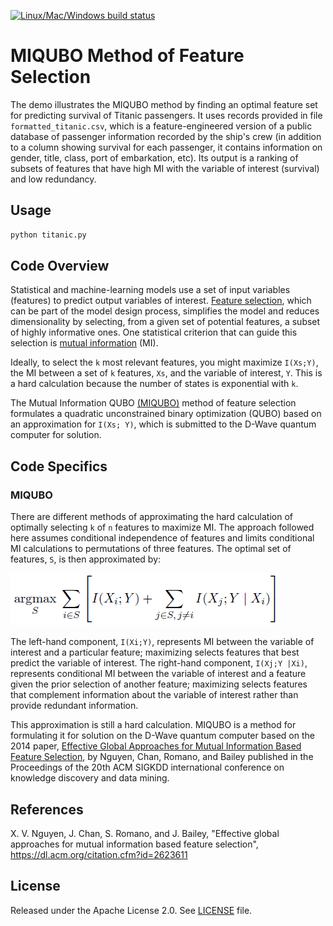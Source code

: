 [![Linux/Mac/Windows build status](
  https://circleci.com/gh/dwave-examples/mutual-information-feature-selection.svg?style=svg)](
  https://circleci.com/gh/dwave-examples/mutual-information-feature-selection)

# MIQUBO Method of Feature Selection

The demo illustrates the MIQUBO method by finding an optimal feature set for
predicting survival of Titanic passengers. It uses records provided in file
`formatted_titanic.csv`, which is a feature-engineered version of a public
database of passenger information recorded by the ship's crew (in addition to a
column showing survival for each passenger, it contains information on gender,
title, class, port of embarkation, etc). Its output is a ranking of subsets of
features that have high MI with the variable of interest (survival) and low
redundancy.

## Usage

```bash
python titanic.py
```

## Code Overview

Statistical and machine-learning models use a set of input variables (features)
to predict output variables of interest. [Feature selection][1], which can be part
of the model design process, simplifies the model and reduces dimensionality by
selecting, from a given set of potential features, a subset of highly
informative ones. One statistical criterion that can guide this selection is
[mutual information][2] (MI).

Ideally, to select the `k` most relevant features, you might maximize `I(Xs;Y)`,
the MI between a set of `k` features, `Xs`, and the variable of interest, `Y`.
This is a hard calculation because the number of states is exponential with `k`.

The Mutual Information QUBO [(MIQUBO)](#MIQUBO) method of feature selection
formulates a quadratic unconstrained binary optimization (QUBO) based on an
approximation for `I(Xs; Y)`, which is submitted to the D-Wave quantum computer
for solution.

[1]: https://en.wikipedia.org/wiki/Feature_selection
[2]: https://en.wikipedia.org/wiki/Mutual_information

## Code Specifics

### MIQUBO

There are different methods of approximating the hard calculation of optimally
selecting `k` of `n` features to maximize MI. The approach followed here
assumes conditional independence of features and limits conditional MI
calculations to permutations of three features. The optimal set of features,
`S`, is then approximated by:

<!---
LaTeX equation:
\underset{S}{\operatorname{argmax}} \; \sum_{i \in S} \left[ I(X_i; Y) + \sum_{j \in S, \, j \ne i} I(X_j; Y \mid X_i) \right]
--->

![K of N Approximation](readme_imgs/n_k_approx.png)

The left-hand component, `I(Xi;Y)`, represents MI between the variable of
interest and a particular feature; maximizing selects features that best predict
the variable of interest. The right-hand component, `I(Xj;Y |Xi)`, represents
conditional MI between the variable of interest and a feature given the prior
selection of another feature; maximizing selects features that complement
information about the variable of interest rather than provide redundant
information.

This approximation is still a hard calculation. MIQUBO is a method for
formulating it for solution on the D-Wave quantum computer based on the 2014
paper, [Effective Global Approaches for Mutual Information Based Feature
Selection](https://dl.acm.org/citation.cfm?id=2623611), by Nguyen, Chan, Romano,
and Bailey published in the Proceedings of the 20th ACM SIGKDD international
conference on knowledge discovery and data mining.

## References

X. V. Nguyen, J. Chan, S. Romano, and J. Bailey, "Effective global approaches
for mutual information based feature selection",
https://dl.acm.org/citation.cfm?id=2623611

## License

Released under the Apache License 2.0. See [LICENSE](LICENSE) file.
